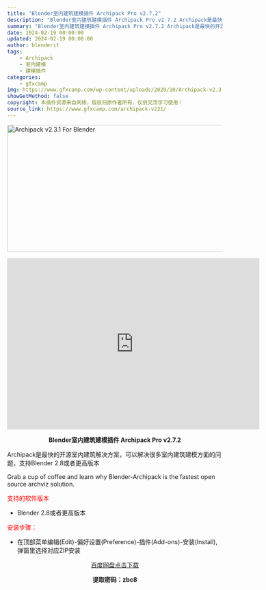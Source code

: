 ```yaml
---
title: "Blender室内建筑建模插件 Archipack Pro v2.7.2"
description: "Blender室内建筑建模插件 Archipack Pro v2.7.2 Archipack是最快的开源室内建筑解决方案，可以解决很多室内建筑建模方面的问题，支持Blender 2.8或者更高版本 G..."
summary: "Blender室内建筑建模插件 Archipack Pro v2.7.2 Archipack是最快的开源室内建筑解决方案，可以解决很多室内建筑建模方面的问题，支持Blender 2.8或者更高版本 G..."
date: 2024-02-19 00:00:00
updated: 2024-02-19 00:00:00
author: blenderit
tags: 
    - Archipack
    - 室内建模
    - 建模插件
categories:
    - gfxcamp
img: https://www.gfxcamp.com/wp-content/uploads/2020/10/Archipack-v2.3.1-For-Blender.jpg
showGetMethod: false
copyright: 本插件资源来自网络，版权归原作者所有，仅供交流学习使用！
source_link: https://www.gfxcamp.com/archipack-v231/
---
```

<div><p><img decoding="async" class="aligncenter size-full wp-image-89673" src="https://www.gfxcamp.com/wp-content/uploads/2020/10/Archipack-v2.3.1-For-Blender.jpg" data-src="https://www.gfxcamp.com/wp-content/uploads/2020/10/Archipack-v2.3.1-For-Blender.jpg" alt="Archipack v2.3.1 For Blender" width="590" height="297" data-srcset="https://www.gfxcamp.com/wp-content/uploads/2020/10/Archipack-v2.3.1-For-Blender.jpg 590w, https://www.gfxcamp.com/wp-content/uploads/2020/10/Archipack-v2.3.1-For-Blender-150x76.jpg 150w, https://www.gfxcamp.com/wp-content/uploads/2020/10/Archipack-v2.3.1-For-Blender-160x81.jpg 160w, https://www.gfxcamp.com/wp-content/uploads/2020/10/Archipack-v2.3.1-For-Blender-487x245.jpg 487w" data-sizes="(max-width: 590px) 100vw, 590px"></p><p style="text-align: center;"><iframe loading="lazy" src="https://player.youku.com/embed/XNDkyNzQzNTY0OA==" width="590" height="400" frameborder="0" allowfullscreen="allowfullscreen"></iframe></p><p style="text-align: center;"><strong>Blender室内建筑建模插件 Archipack Pro v2.7.2</strong></p><p style="text-align: left;">Archipack是最快的开源室内建筑解决方案，可以解决很多室内建筑建模方面的问题，支持Blender 2.8或者更高版本</p><p style="text-align: left;">Grab a cup of coffee and learn why Blender-Archipack is the fastest open source archviz solution.</p><p><span style="color: #ff0000;">支持的软件版本</span></p><ul>
<li>Blender 2.8或者更高版本</li>
</ul><p><span style="color: #ff0000;">安装步骤：</span></p><ul>
<li>在顶部菜单编辑(Edit)-偏好设置(Preference)-插件(Add-ons)-安装(Install),弹窗里选择对应ZIP安装</li>
</ul><p style="text-align: center;"><a class="maxbutton-3 maxbutton maxbutton-baidu" target="_blank" rel="noopener" href="https://pan.baidu.com/s/1r0_kZpk9KEYzePPieBCqqA?pwd=zbc8"><span class="mb-text">百度网盘点击下载</span></a></p><p style="text-align: center;"><strong>提取密码：zbc8</strong></p></div>